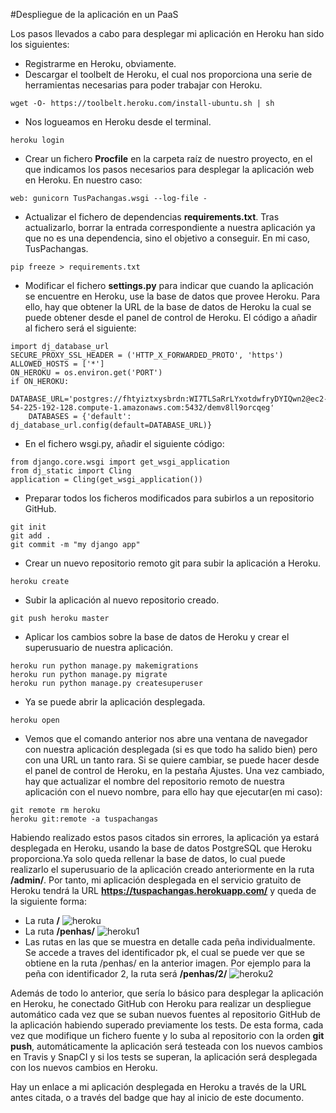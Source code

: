#Despliegue de la aplicación en un PaaS

Los pasos llevados a cabo para desplegar mi aplicación en Heroku han sido los siguientes:
* Registrarme en Heroku, obviamente.
* Descargar el toolbelt de Heroku, el cual nos proporciona una serie de herramientas necesarias para poder trabajar con Heroku.
~~~
wget -O- https://toolbelt.heroku.com/install-ubuntu.sh | sh
~~~
* Nos logueamos en Heroku desde el terminal.
~~~ 
heroku login
~~~
* Crear un fichero **Procfile** en la carpeta raíz de nuestro proyecto, en el que indicamos los pasos necesarios para desplegar la aplicación web en Heroku. En nuestro caso:
~~~
web: gunicorn TusPachangas.wsgi --log-file -
~~~
* Actualizar el fichero de dependencias **requirements.txt**. Tras actualizarlo, borrar la entrada correspondiente a nuestra aplicación ya que no es una dependencia, sino el objetivo a conseguir. En mi caso, TusPachangas.
~~~
pip freeze > requirements.txt
~~~
* Modificar el fichero **settings.py** para indicar que cuando la aplicación se encuentre en Heroku, use la base de datos que provee Heroku. Para ello, hay que obtener la URL de la base de datos de Heroku la cual se puede obtener desde el panel de control de Heroku. El código a añadir al fichero será el siguiente:
~~~
import dj_database_url
SECURE_PROXY_SSL_HEADER = ('HTTP_X_FORWARDED_PROTO', 'https')
ALLOWED_HOSTS = ['*']
ON_HEROKU = os.environ.get('PORT')
if ON_HEROKU:
    DATABASE_URL='postgres://fhtyiztxysbrdn:WI7TLSaRrLYxotdwfryDYIQwn2@ec2-54-225-192-128.compute-1.amazonaws.com:5432/demv8ll9orcqeg'
    DATABASES = {'default': dj_database_url.config(default=DATABASE_URL)}
~~~
* En el fichero wsgi.py, añadir el siguiente código:
~~~
from django.core.wsgi import get_wsgi_application
from dj_static import Cling
application = Cling(get_wsgi_application())
~~~
* Preparar todos los ficheros modificados para subirlos a un repositorio GitHub.
~~~
git init
git add .
git commit -m "my django app"
~~~
* Crear un nuevo repositorio remoto git para subir la aplicación a Heroku.
~~~
heroku create
~~~
* Subir la aplicación al nuevo repositorio creado.
~~~
git push heroku master
~~~
* Aplicar los cambios sobre la base de datos de Heroku y crear el superusuario de nuestra aplicación.
~~~
heroku run python manage.py makemigrations
heroku run python manage.py migrate
heroku run python manage.py createsuperuser
~~~
* Ya se puede abrir la aplicación desplegada.
~~~
heroku open
~~~
* Vemos que el comando anterior nos abre una ventana de navegador con nuestra aplicación desplegada (si es que todo ha salido bien) pero con una URL un tanto rara. Si se quiere cambiar, se puede hacer desde el panel de control de Heroku, en la pestaña Ajustes. Una vez cambiado, hay que actualizar el nombre del repositorio remoto de nuestra aplicación con el nuevo nombre, para ello hay que ejecutar(en mi caso):
~~~
git remote rm heroku
heroku git:remote -a tuspachangas
~~~

Habiendo realizado estos pasos citados sin errores, la aplicación ya estará desplegada en Heroku, usando la base de datos PostgreSQL que Heroku proporciona.Ya solo queda rellenar la base de datos, lo cual puede realizarlo el superusuario de la aplicación  creado anteriormente en la ruta **/admin/**.
Por tanto, mi aplicación desplegada en el servicio gratuito de Heroku tendrá la URL **https://tuspachangas.herokuapp.com/** y queda de la siguiente forma:
* La ruta **/**
![heroku](http://i1016.photobucket.com/albums/af281/raperaco/heroku_zpsgojniwgh.png)
* La ruta **/penhas/**
![heroku1](http://i1016.photobucket.com/albums/af281/raperaco/heroku1_zpswwx1rjgb.png)
* Las rutas en las que se muestra en detalle cada peña individualmente. Se accede a traves del identificador pk, el cual se puede ver que se obtiene en la ruta /penhas/ en la anterior imagen. Por ejemplo para la peña con identificador 2, la ruta será **/penhas/2/**
![heroku2](http://i1016.photobucket.com/albums/af281/raperaco/heroku2_zpsyw5ew7gr.png)

Además de todo lo anterior, que sería lo básico para desplegar la aplicación en Heroku, he conectado GitHub con Heroku para realizar un despliegue automático cada vez que se suban nuevos fuentes al repositorio GitHub de la aplicación habiendo superado previamente los tests. De esta forma, cada vez que modifique un fichero fuente y lo suba al repositorio con la orden **git push**, automáticamente la aplicación será testeada con los nuevos cambios en Travis y SnapCI y si los tests se superan, la aplicación será desplegada con los nuevos cambios en Heroku.

Hay un enlace a mi aplicación desplegada en Heroku a través de la URL antes citada, o a través del badge que hay al inicio de este documento.